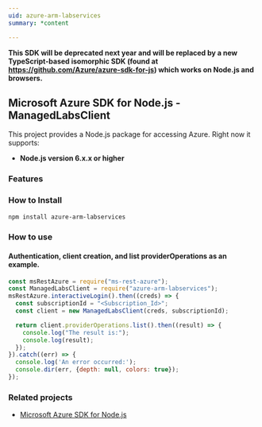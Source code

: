 ```yaml
---
uid: azure-arm-labservices
summary: *content

---
```

**This SDK will be deprecated next year and will be replaced by a new TypeScript-based isomorphic SDK (found at https://github.com/Azure/azure-sdk-for-js) which works on Node.js and browsers.**
## Microsoft Azure SDK for Node.js - ManagedLabsClient

This project provides a Node.js package for accessing Azure. Right now it supports:
- **Node.js version 6.x.x or higher**

### Features


### How to Install

```bash
npm install azure-arm-labservices
```

### How to use

#### Authentication, client creation, and list providerOperations as an example.

```javascript
const msRestAzure = require("ms-rest-azure");
const ManagedLabsClient = require("azure-arm-labservices");
msRestAzure.interactiveLogin().then((creds) => {
  const subscriptionId = "<Subscription_Id>";
  const client = new ManagedLabsClient(creds, subscriptionId);

  return client.providerOperations.list().then((result) => {
    console.log("The result is:");
    console.log(result);
  });
}).catch((err) => {
  console.log('An error occurred:');
  console.dir(err, {depth: null, colors: true});
});
```
### Related projects

- [Microsoft Azure SDK for Node.js](https://github.com/Azure/azure-sdk-for-node)
